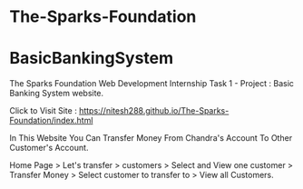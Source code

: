 # The-Sparks-Foundation
# BasicBankingSystem

The Sparks Foundation Web Development Internship Task 1 - Project : Basic Banking System website.

Click to Visit Site : https://nitesh288.github.io/The-Sparks-Foundation/index.html

In This Website You Can Transfer Money From Chandra's Account To Other Customer's Account.
 
Home Page > Let's transfer > customers > Select and View one customer > Transfer Money > Select customer to transfer to > View all Customers.

